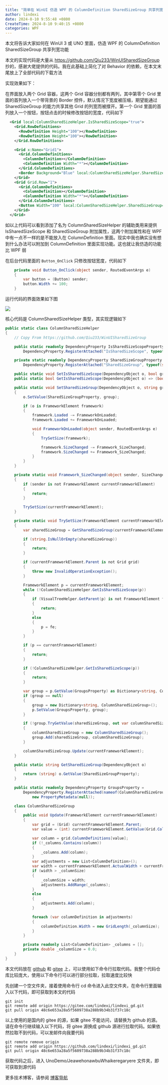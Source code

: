 ```yaml
---
title: "简单在 WinUI 仿造 WPF 的 ColumnDefinition SharedSizeGroup 共享列宽功能"
author: lindexi
date: 2024-8-10 9:55:48 +0800
CreateTime: 2024-8-10 9:40:15 +0800
categories: WPF
---
```


本文将告诉大家如何在 WinUI 3 或 UNO 里面，仿造 WPF 的 ColumnDefinition SharedSizeGroup 共享列宽功能

<!--more-->


<!-- 发布 -->
<!-- 博客 -->

本文的实现代码是大量从 <https://github.com/Qiu233/WinUISharedSizeGroup> 抄的，感谢大佬提供的代码。我在此基础上简化了对 Behavior 的依赖，在本文末尾放上了全部代码的下载方法

实现效果如下：

在界面放入两个 Grid 容器，这两个 Grid 容器分别都有两列，其中第零个 Grid 里面的首列放入一个带背景的 Border 控件，默认情况下宽度被压缩，期望能通过 SharedSizeGroup 的能力共享其他 Grid 的列宽而被撑开。第一个 Grid 里面的首列放入一个按钮，按钮点击的时候修改按钮的宽度，代码如下

```xml
  <Grid local:ColumnSharedSizeHelper.IsSharedSizeScope="true">
    <Grid.RowDefinitions>
      <RowDefinition Height="100"></RowDefinition>
      <RowDefinition Height="100"></RowDefinition>
    </Grid.RowDefinitions>

    <Grid x:Name="Grid1">
      <Grid.ColumnDefinitions>
        <ColumnDefinition></ColumnDefinition>
        <ColumnDefinition Width="*"></ColumnDefinition>
      </Grid.ColumnDefinitions>
      <Border Background="Blue" local:ColumnSharedSizeHelper.SharedSizeGroup="S1"></Border>
    </Grid>
    <Grid Grid.Row="1">
      <Grid.ColumnDefinitions>
        <ColumnDefinition></ColumnDefinition>
        <ColumnDefinition Width="*"></ColumnDefinition>
      </Grid.ColumnDefinitions>
      <Button Width="100" local:ColumnSharedSizeHelper.SharedSizeGroup="S1" Click="Button_OnClick"/>
    </Grid>
  </Grid>
```

如以上代码可以看到添加了名为 ColumnSharedSizeHelper 的辅助类用来提供 IsSharedSizeScope 和 SharedSizeGroup 附加属性，这两个附加属性和在 WPF 中有一点不一样的是不能放入在 ColumnDefinition 里面。现实中我也确实没有想到什么办法可以附加到 ColumnDefinition 里面实现功能。这也就让我仿造的功能比 WPF 弱

在后台代码里面的 `Button_OnClick` 只修改按钮宽度，代码如下

```csharp
    private void Button_OnClick(object sender, RoutedEventArgs e)
    {
        var button = (Button) sender;
        button.Width += 100;
    }
```

运行代码的界面效果如下图

<!-- ![](image/简单在 WinUI 仿造 WPF 的 ColumnDefinition SharedSizeGroup 共享列宽功能/简单在 WinUI 仿造 WPF 的 ColumnDefinition SharedSizeGroup 共享列宽功能0.gif) -->
![](http://cdn.lindexi.site/lindexi%2F%25E7%25AE%2580%25E5%258D%2595%25E5%259C%25A8%2520WinUI%2520%25E4%25BB%25BF%25E9%2580%25A0%2520WPF%2520%25E7%259A%2584%2520ColumnDefinition%2520SharedSizeGroup%2520%25E5%2585%25B1%25E4%25BA%25AB%25E5%2588%2597%25E5%25AE%25BD%25E5%258A%259F%25E8%2583%25BD0.gif)

核心代码是 ColumnSharedSizeHelper 类型，其实现逻辑如下

```csharp
public static class ColumnSharedSizeHelper
{
    // Copy From https://github.com/Qiu233/WinUISharedSizeGroup

    public static readonly DependencyProperty IsSharedSizeScopeProperty =
        DependencyProperty.RegisterAttached("IsSharedSizeScope", typeof(bool), typeof(UIElement), new PropertyMetadata(false));

    private static readonly DependencyProperty SharedSizeGroupProperty =
        DependencyProperty.RegisterAttached("SharedSizeGroup", typeof(string), typeof(UIElement), new PropertyMetadata(null));

    public static void SetIsSharedSizeScope(DependencyObject o, bool group) => o.SetValue(IsSharedSizeScopeProperty, group);
    public static bool GetIsSharedSizeScope(DependencyObject o) => (bool) o.GetValue(IsSharedSizeScopeProperty);

    public static void SetSharedSizeGroup(DependencyObject o, string group)
    {
        o.SetValue(SharedSizeGroupProperty, group);

        if (o is FrameworkElement framework)
        {
            framework.Loaded -= FrameworkOnLoaded;
            framework.Loaded += FrameworkOnLoaded;

            void FrameworkOnLoaded(object sender, RoutedEventArgs e)
            {
                TrySetSize(framework);

                framework.SizeChanged -= Framework_SizeChanged;
                framework.SizeChanged += Framework_SizeChanged;
            }
        }
    }

    private static void Framework_SizeChanged(object sender, SizeChangedEventArgs args)
    {
        if (sender is not FrameworkElement currentFrameworkElement)
        {
            return;
        }

        TrySetSize(currentFrameworkElement);
    }

    private static void TrySetSize(FrameworkElement currentFrameworkElement)
    {
        var sharedSizeGroup = GetSharedSizeGroup(currentFrameworkElement);

        if (string.IsNullOrEmpty(sharedSizeGroup))
        {
            return;
        }

        if (currentFrameworkElement.Parent is not Grid grid)
        {
            throw new InvalidOperationException();
        }

        FrameworkElement p = currentFrameworkElement;
        while (!ColumnSharedSizeHelper.GetIsSharedSizeScope(p))
        {
            if (VisualTreeHelper.GetParent(p) is not FrameworkElement fe)
            {
                return;
            }
            else
            {
                p = fe;
            }
        }

        if (p == currentFrameworkElement)
        {
            return;
        }

        if (!ColumnSharedSizeHelper.GetIsSharedSizeScope(p))
        {
            return;
        }

        var group = p.GetValue(GroupsProperty) as Dictionary<string, ColumnSharedSizeGroup>;
        if (group == null)
        {
            group = new Dictionary<string, ColumnSharedSizeGroup>();
            p.SetValue(GroupsProperty, group);
        }

        if (!group.TryGetValue(sharedSizeGroup, out var columnSharedSizeGroup))
        {
            columnSharedSizeGroup = new ColumnSharedSizeGroup();
            group.Add(sharedSizeGroup, columnSharedSizeGroup);
        }

        columnSharedSizeGroup.Update(currentFrameworkElement);
    }

    public static string GetSharedSizeGroup(DependencyObject o)
    {
        return (string) o.GetValue(SharedSizeGroupProperty);
    }

    public static readonly DependencyProperty GroupsProperty =
        DependencyProperty.RegisterAttached(nameof(ColumnSharedSizeGroup), typeof(Dictionary<string, ColumnSharedSizeGroup>), typeof(UIElement),
            new PropertyMetadata(null));

    class ColumnSharedSizeGroup
    {
        public void Update(FrameworkElement currentFrameworkElement)
        {
            var grid = (Grid) currentFrameworkElement.Parent;
            var value = (int) currentFrameworkElement.GetValue(Grid.ColumnProperty);

            var column = grid.ColumnDefinitions[value];
            if (!_columns.Contains(column))
            {
                _columns.Add(column);
            }
            var adjustments = new List<ColumnDefinition>();
            var width = currentFrameworkElement.ActualWidth + currentFrameworkElement.Margin.Left + currentFrameworkElement.Margin.Right;
            if (width > _columnSize)
            {
                _columnSize = width;
                adjustments.AddRange(_columns);
            }
            else
            {
                adjustments.Add(column);
            }

            foreach (var columnDefinition in adjustments)
            {
                columnDefinition.Width = new GridLength(_columnSize);
            }
        }

        private readonly List<ColumnDefinition> _columns = [];
        private double _columnSize = 0.0;
    }
}
```

本文代码放在 [github](https://github.com/lindexi/lindexi_gd/tree/48c6e653a28a5f5609738a288b9b34b31f37c18c/UnoDemo/JeawehonawbuWhaikeregaryere) 和 [gitee](https://gitee.com/lindexi/lindexi_gd/tree/48c6e653a28a5f5609738a288b9b34b31f37c18c/UnoDemo/JeawehonawbuWhaikeregaryere) 上，可以使用如下命令行拉取代码。我整个代码仓库比较庞大，使用以下命令行可以进行部分拉取，拉取速度比较快

先创建一个空文件夹，接着使用命令行 cd 命令进入此空文件夹，在命令行里面输入以下代码，即可获取到本文的代码

```
git init
git remote add origin https://gitee.com/lindexi/lindexi_gd.git
git pull origin 48c6e653a28a5f5609738a288b9b34b31f37c18c
```

以上使用的是国内的 gitee 的源，如果 gitee 不能访问，请替换为 github 的源。请在命令行继续输入以下代码，将 gitee 源换成 github 源进行拉取代码。如果依然拉取不到代码，可以发邮件向我要代码

```
git remote remove origin
git remote add origin https://github.com/lindexi/lindexi_gd.git
git pull origin 48c6e653a28a5f5609738a288b9b34b31f37c18c
```

获取代码之后，进入 UnoDemo/JeawehonawbuWhaikeregaryere 文件夹，即可获取到源代码

更多技术博客，请参阅 [博客导航](https://blog.lindexi.com/post/%E5%8D%9A%E5%AE%A2%E5%AF%BC%E8%88%AA.html )

